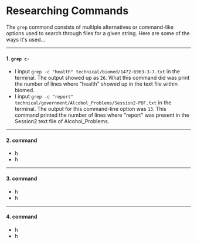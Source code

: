 # Researching Commands
The ```grep``` command consists of multiple alternatives or command-like options used to search through files for a given string. Here are some of the ways it's used... 

***

#### 1. ```grep c-```
  * I input ```grep -c "health" technical/biomed/1472-6963-3-7.txt``` in the terminal. The output showed up as ```26```. What this command did was print the number of lines where "health" showed up in the text file within biomed. 
  * I input ```grep -c "report" technical/government/Alcohol_Problems/Session2-PDF.txt``` in the terminal. The output for this command-line option was ```13```. This command printed the number of lines where "report" was present in the Session2 text file of Alcohol_Problems.

***

#### 2. command
  * h
  * h

***

#### 3. command
  * h
  * h

***

#### 4. command
  * h
  * h

